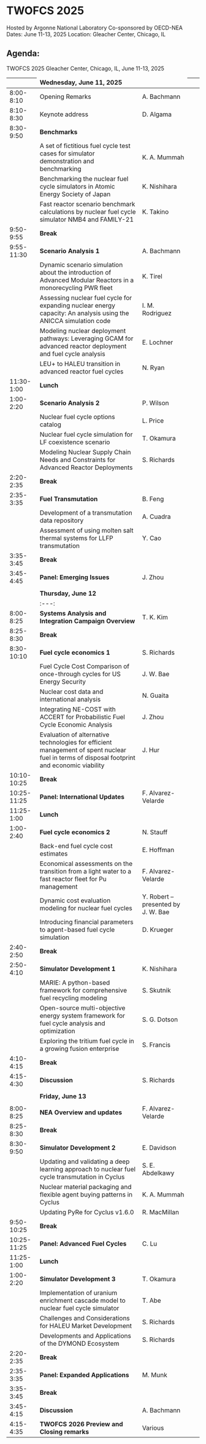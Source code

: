# TWOFCS 2025
Hosted by Argonne National Laboratory
Co-sponsored by OECD-NEA
Dates: June 11-13, 2025
Location: Gleacher Center, Chicago, IL

## Agenda:
TWOFCS 2025 
Gleacher Center, Chicago, IL, June 11-13, 2025


|<td colspan=3>**Wednesday, June 11, 2025**|||
|---------|------|-------|
|8:00-8:10	| Opening Remarks | A. Bachmann |
|8:10-8:30	| Keynote address | D. Algama |
|8:30-9:50	|**Benchmarks**	| |
||	A set of fictitious fuel cycle test cases for simulator demonstration and benchmarking |K. A. Mummah |
||	Benchmarking the nuclear fuel cycle simulators in Atomic Energy Society of Japan| K. Nishihara |
||	Fast reactor scenario benchmark calculations by nuclear fuel cycle simulator NMB4 and FAMILY-21	|K. Takino|
|9:50-9:55	|**Break**	||
|9:55-11:30	|**Scenario Analysis 1**	| A. Bachmann|
||	Dynamic scenario simulation about the introduction of Advanced Modular Reactors in a monorecycling PWR fleet	 |K. Tirel|
||	Assessing nuclear fuel cycle for expanding nuclear energy capacity: An analysis using the ANICCA simulation code |	I. M. Rodriguez|
||  Modeling nuclear deployment pathways: Leveraging GCAM for advanced reactor deployment and fuel cycle analysis |	E. Lochner| 
|| LEU+ to HALEU transition in advanced reactor fuel cycles|	N. Ryan|
|11:30-1:00	|**Lunch**	||
|1:00-2:20|	**Scenario Analysis 2**	|P. Wilson|
||	Nuclear fuel cycle options catalog	|L. Price|
||	Nuclear fuel cycle simulation for LF coexistence scenario |	T. Okamura|
||	Modeling Nuclear Supply Chain Needs and Constraints for Advanced Reactor Deployments |	S. Richards|
|2:20-2:35|	**Break** ||
|2:35-3:35|	**Fuel Transmutation**	|B. Feng|
||	Development of a transmutation data repository	|A. Cuadra|
||	Assessment of using molten salt thermal systems for LLFP transmutation	|Y. Cao|
|3:35-3:45|	**Break** ||
|3:45-4:45|	**Panel: Emerging Issues** |	J. Zhou|
| | | |
|<td colspan=3>**Thursday, June 12**|
|<td colspan=3> :---: |
|8:00-8:25	|**Systems Analysis and Integration Campaign Overview**	|T. K. Kim|
|8:25-8:30	|**Break** ||
|8:30-10:10	|**Fuel cycle economics 1**	|S. Richards|
||	Fuel Cycle Cost Comparison of once-through cycles for US Energy Security	|J. W. Bae|
||	Nuclear cost data and international analysis	|N. Guaita|
||	Integrating NE-COST with ACCERT for Probabilistic Fuel Cycle Economic Analysis	|J. Zhou|
||	Evaluation of alternative technologies for efficient management of spent nuclear fuel in terms of disposal footprint and economic viability	|J. Hur|
|10:10-10:25|**Break** ||
|10:25-11:25|	**Panel: International Updates**	|F. Alvarez-Velarde|
|11:25-1:00	|**Lunch**	||
|1:00-2:40	|**Fuel cycle economics 2**|	N. Stauff|
||	Back-end fuel cycle cost estimates	|E. Hoffman|
||	Economical assessments on the transition from a light water to a fast reactor fleet for Pu management|	F. Alvarez-Velarde|
||	Dynamic cost evaluation modeling for nuclear fuel cycles	|Y. Robert – presented by J. W. Bae|
||	Introducing financial parameters to agent-based fuel cycle simulation|	D. Krueger||
|2:40-2:50	|**Break**||
|2:50-4:10	|**Simulator Development 1**|	K. Nishihara|
||	MARIE: A python-based framework for comprehensive fuel recycling modeling|	S. Skutnik|
||	Open-source multi-objective energy system framework for fuel cycle analysis and optimization|	S. G. Dotson|
||	Exploring the tritium fuel cycle in a growing fusion enterprise	|S. Francis|
|4:10-4:15	|**Break**	||
|4:15-4:30	|**Discussion**|	S. Richards||
||||	
|<td colspan=3> **Friday, June 13**|
||
|8:00-8:25	|**NEA Overview and updates**|	F. Alvarez-Velarde|
|8:25-8:30	|**Break**||
|8:30-9:50	|**Simulator Development 2**	|E. Davidson|
||	Updating and validating a deep learning approach to nuclear fuel cycle transmutation in Cyclus	|S. E. Abdelkawy|
||	Nuclear material packaging and flexible agent buying patterns in Cyclus	|K. A. Mummah|
||	Updating PyRe for Cyclus v1.6.0	|R. MacMillan|
|9:50-10:25	|**Break**||
|10:25-11:25| **Panel: Advanced Fuel Cycles**	|C. Lu|
|11:25-1:00	|**Lunch** ||
|1:00-2:20|	**Simulator Development 3**	|T. Okamura|
||	Implementation of uranium enrichment cascade model to nuclear fuel cycle simulator	|T. Abe|
||	Challenges and Considerations for HALEU Market Development	|S. Richards|
||	Developments and Applications of the DYMOND Ecosystem	|S. Richards|
|2:20-2:35	|**Break** ||	
|2:35-3:35	|**Panel: Expanded Applications**	|M. Munk|
|3:35-3:45	| **Break**	| |
|3:45-4:15	| **Discussion** | A. Bachmann|
|4:15-4:35	| **TWOFCS 2026 Preview and Closing remarks**	| Various|
